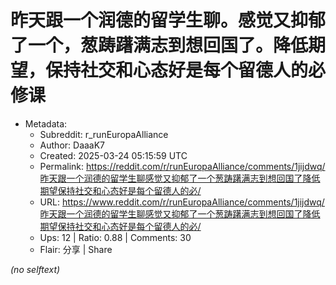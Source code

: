 # 昨天跟一个润德的留学生聊。感觉又抑郁了一个，葱踌躇满志到想回国了。降低期望，保持社交和心态好是每个留德人的必修课

- Metadata:
  - Subreddit: r_runEuropaAlliance
  - Author: DaaaK7
  - Created: 2025-03-24 05:15:59 UTC
  - Permalink: https://reddit.com/r/runEuropaAlliance/comments/1jijdwq/昨天跟一个润德的留学生聊感觉又抑郁了一个葱踌躇满志到想回国了降低期望保持社交和心态好是每个留德人的必/
  - URL: https://www.reddit.com/r/runEuropaAlliance/comments/1jijdwq/昨天跟一个润德的留学生聊感觉又抑郁了一个葱踌躇满志到想回国了降低期望保持社交和心态好是每个留德人的必/
  - Ups: 12 | Ratio: 0.88 | Comments: 30
  - Flair: 分享 | Share

_(no selftext)_
